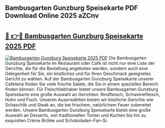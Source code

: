 ## Bambusgarten Gunzburg Speisekarte PDF Download Online 2025 aZCnv

# <h2><a href="http://gcdyew1.nevu.top/?p=Bambusgarten+Gunzburg+Speisekarte">🔗 👉🔴 Bambusgarten Gunzburg Speisekarte 2025 PDF</a></h2>

[![Bambusgarten Gunzburg Speisekarte 2025 PDF](https://i.imgur.com/dBaPXMq.png)](http://gcdyew1.nevu.top/?p=Bambusgarten+Gunzburg+Speisekarte)
Die Bambusgarten Gunzburg Speisekarte im Restaurant oder Café ist nicht nur eine Liste der Gerichte, die für die Bestellung angeboten werden, sondern auch eine Gelegenheit für Sie, ein köstliches und für Ihren Geschmack geeignetes Gericht zu wählen. Auf der Bambusgarten Gunzburg Speisekarte unserer Cafeteria finden Sie viele frische Salate, die Sie in einem speziellen Bereich finden können. Für Fleischliebhaber bietet unsere Bambusgarten Gunzburg Speisekarte eine große Auswahl an Gerichten: Rindfleisch, Schweinefleisch, Huhn und Fisch. Unseren Auserwählten bieten wir köstliche Gerichte wie Schaschlik und Steak an, die bei frischem, natürlichem Feuer zubereitet werden. Unsere Bambusgarten Gunzburg Speisekarte bietet eine große Auswahl an Desserts, von traditionellen Torten und Kuchen bis hin zu exquisiten Crème Brûlée und Schokoladen-Fan-Si.
